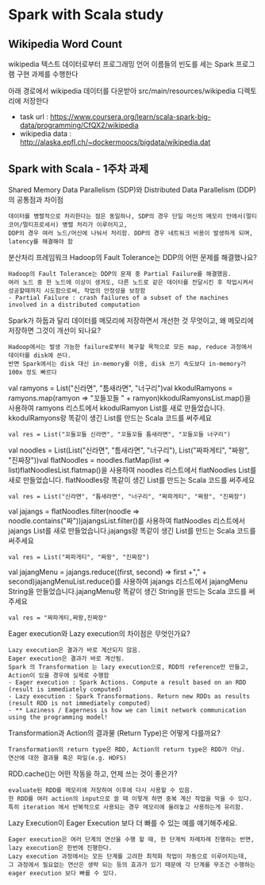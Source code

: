 
# Spark with Scala study

## Wikipedia Word Count

wikipedia 텍스트 데이터로부터 프로그래밍 언어 이름들의 빈도를 세는 Spark 프로그램 구현 과제를 수행한다

아래 경로에서 wikipedia 데이터를 다운받아 src/main/resources/wikipedia 디렉토리에 저장한다

- task url : https://www.coursera.org/learn/scala-spark-big-data/programming/CfQX2/wikipedia
- wikipedia data : http://alaska.epfl.ch/~dockermoocs/bigdata/wikipedia.dat

## Spark with Scala - 1주차 과제

Shared Memory Data Parallelism (SDP)와 Distributed Data Parallelism (DDP)의 공통점과 차이점
    
    
    데이터를 병렬적으로 처리한다는 점은 동일하나, SDP의 경우 단일 머신의 메모리 안에서(멀티코어/멀티프로세서) 병렬 처리가 이루어지고, 
    DDP의 경우 여러 노드/머신에 나눠서 처리함. DDP의 경우 네트워크 비용이 발생하게 되며, latency를 해결해야 함
    
    
분산처리 프레임워크 Hadoop의 Fault Tolerance는 DDP의 어떤 문제를 해결했나요?
    
    
    Hadoop의 Fault Tolerance는 DDP의 문제 중 Partial Failure를 해결했음. 
    여러 노드 중 한 노드에 이상이 생겨도, 다른 노드로 같은 데이터를 전달시킨 후 작업시켜서 성공할때까지 시도함으로써, 작업의 안정성을 보장함
    - Partial Failure : crash failures of a subset of the machines involved in a distributed computation


Spark가 하둡과 달리 데이터를 메모리에 저장하면서 개선한 것 무엇이고, 왜 메모리에 저장하면 그것이 개선이 되나요?
    
    
    Hadoop에서는 발생 가능한 failure로부터 복구할 목적으로 모든 map, reduce 과정에서 데이터를 disk에 쓴다. 
    반면 Spark에서는 disk 대신 in-memory를 이용, disk 쓰기 속도보다 in-memory가 100x 정도 빠르다


val ramyons = List("신라면", "틈새라면", "너구리")val kkodulRamyons = ramyons.map(ramyon => "꼬들꼬들 " + ramyon)kkodulRamyonsList.map()을 사용하여 ramyons 리스트에서 kkodulRamyon List를 새로 만들었습니다. kkodulRamyons랑 똑같이 생긴 List를 만드는 Scala 코드를 써주세요
    
    
    val res = List("꼬들꼬들 신라면", "꼬들꼬들 틈새라면", "꼬들꼬들 너구리")

val noodles = List(List("신라면", "틈새라면", "너구리"), List("짜파게티", "짜왕", "진짜장"))val flatNoodles = noodles.flatMap(list => list)flatNoodlesList.flatmap()을 사용하여 noodles 리스트에서 flatNoodles List를 새로 만들었습니다. flatNoodles랑 똑같이 생긴 List를 만드는 Scala 코드를 써주세요
    
    
    val res = List("신라면", "틈새라면", "너구리", "짜파게티", "짜왕", "진짜장")

val jajangs = flatNoodles.filter(noodle => noodle.contains("짜"))jajangsList.filter()를 사용하여 flatNoodles 리스트에서 jajangs List를 새로 만들었습니다.jajangs랑 똑같이 생긴 List를 만드는 Scala 코드를 써주세요
    
    
    val res = List("짜파게티", "짜왕", "진짜장")

val jajangMenu = jajangs.reduce((first, second) => first +"," + second)jajangMenuList.reduce()를 사용하여 jajangs 리스트에서 jajangMenu String을 만들었습니다.jajangMenu랑 똑같이 생긴 String을 만드는 Scala 코드를 써주세요
    
    
    val res = "짜파게티,짜왕,진짜장"

Eager execution와 Lazy execution의 차이점은 무엇인가요?

    Lazy execution은 결과가 바로 계산되지 않음. 
    Eager execution은 결과가 바로 계산됨. 
    Spark 의 Transformation 는 lazy execution으로, RDD의 reference만 만들고, Action이 있을 경우에 실제로 수행함
    - Eager execution : Spark Actions. Compute a result based on an RDD 
    (result is immediately computed)
    - Lazy execution : Spark Transformations. Return new RDDs as results
    (result RDD is not immediately computed)
    - ** Laziness / Eagerness is how we can limit network communication using the programming model!

Transformation과 Action의 결과물 (Return Type)은 어떻게 다를까요?
    
    
    Transformation의 return type은 RDD, Action의 return type은 RDD가 아님.
    연산에 대한 결과물 혹은 파일(e.g. HDFS)


RDD.cache()는 어떤 작동을 하고, 언제 쓰는 것이 좋은가?
    
    
    evaluate된 RDD를 메모리에 저장하여 이후에 다시 사용할 수 있음. 
    한 RDD를 여러 action의 input으로 쓸 때 이렇게 하면 중복 계산 작업을 막을 수 있다. 
    특히 iteration 에서 반복적으로 사용되는 경우 메모리에 올려놓고 사용하는게 유리함.
    

Lazy Execution이 Eager Execution 보다 더 빠를 수 있는 예를 얘기해주세요.
    
    
    Eager execution은 여러 단계의 연산을 수행 할 때, 한 단계씩 차례차례 진행하는 반면, lazy execution은 한번에 진행한다. 
    Lazy execution 과정에서는 모든 단계를 고려한 최적화 작업이 자동으로 이루어지는데, 
    그 과정에서 필요없는 연산은 생략 되는 등의 효과가 있기 때문에 각 단계를 무조건 수행하는 eager execution 보다 빠를 수 있다.
